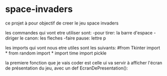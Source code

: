 # space-invaders

ce projet à pour objectif de creer le jeu space invaders

les commandes qui vont etre utiliser sont:
-pour tirer: la barre d'espace
-diriger le canon: les fleches
-faire pause: lettre p

les imports qui vont nous etre utiles sont les suivants:
#from Tkinter import *
from random import *
import time
import pickle

la premiere fonction que je vais coder est celle ui va servir à afficher l'écran de présentation du jeu, avec un 
def EcranDePresentation():


